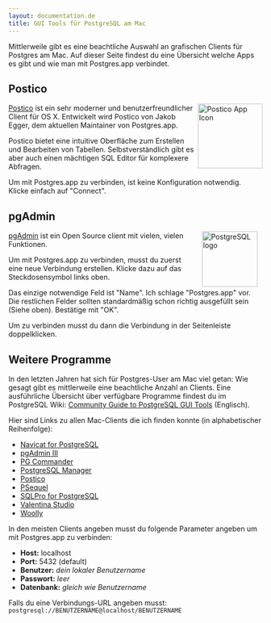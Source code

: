 ```yaml
---
layout: documentation.de
title: GUI Tools für PostgreSQL am Mac
---
```


Mittlerweile gibt es eine beachtliche Auswahl an grafischen Clients für Postgres am Mac.
Auf dieser Seite findest du eine Übersicht welche Apps es gibt und wie man mit Postgres.app verbindet.


## Postico

<a href="https://eggerapps.at/postico/" style="float:right;">
<img src="https://eggerapps.at/postico/img/icon_256x256.png" alt="Postico App Icon" style="width: 128px;height:128px;">
</a>

[Postico](https://eggerapps.at/postico/) ist ein sehr moderner und benutzerfreundlicher Client für OS X.
Entwickelt wird Postico von Jakob Egger, dem aktuellen Maintainer von Postgres.app.

Postico bietet eine intuitive Oberfläche zum Erstellen und Bearbeiten von Tabellen.
Selbstverständlich gibt es aber auch einen mächtigen SQL Editor für komplexere Abfragen.


Um mit Postgres.app zu verbinden, ist keine Konfiguration notwendig. Klicke einfach auf "Connect".

## pgAdmin

<a href="http://pgadmin.org/" style="float:right;min-height:110px;">
<img src="http://www.postgresql.org/media/img/about/press/elephant.png" alt="PostgreSQL logo" style="width: 110px;margin: 0 10px;">
</a>

[pgAdmin](http://pgadmin.org) ist ein Open Source client mit vielen, vielen Funktionen.

Um mit Postgres.app zu verbinden, musst du zuerst eine neue Verbindung erstellen. Klicke dazu auf das Steckdosensymbol links oben.


Das einzige notwendige Feld ist "Name". Ich schlage "Postgres.app" vor.
Die restlichen Felder sollten standardmäßig schon richtig ausgefüllt sein (Siehe oben).
Bestätige mit "OK".

Um zu verbinden musst du dann die Verbindung in der Seitenleiste doppelklicken.


## Weitere Programme

In den letzten Jahren hat sich für Postgres-User am Mac viel getan:
Wie gesagt gibt es mittlerweile eine beachtliche Anzahl an Clients.
Eine ausführliche Übersicht über verfügbare Programme findest du im PostgreSQL Wiki: [Community Guide to PostgreSQL GUI Tools](https://wiki.postgresql.org/wiki/Community_Guide_to_PostgreSQL_GUI_Tools) (Englisch).

Hier sind Links zu allen Mac-Clients die ich finden konnte (in alphabetischer Reihenfolge):

- [Navicat for PostgreSQL](http://www.navicat.com/products/navicat-for-postgresql)
- [pgAdmin III](http://pgadmin.org/)
- [PG Commander](https://eggerapps.at/pgcommander/)
- [PostgreSQL Manager](https://itunes.apple.com/at/app/postgresql-manager/id875191518?mt=12)
- [Postico](https://eggerapps.at/postico/)
- [PSequel](http://www.psequel.com)
- [SQLPro for PostgreSQL](http://www.hankinsoft.com/SQLProPostgres/)
- [Valentina Studio](http://www.valentina-db.com/en/valentina-studio-overview)
- [Woolly](http://woollyapp.com)


In den meisten Clients angeben musst du folgende Parameter angeben um mit Postgres.app zu verbinden:

- **Host:** localhost
- **Port:** 5432 (default)
- **Benutzer:** *dein lokaler Benutzername*
- **Passwort:** *leer*
- **Datenbank:** *gleich wie Benutzername*

Falls du eine Verbindungs-URL angeben musst: `postgresql://BENUTZERNAME@localhost/BENUTZERNAME`

